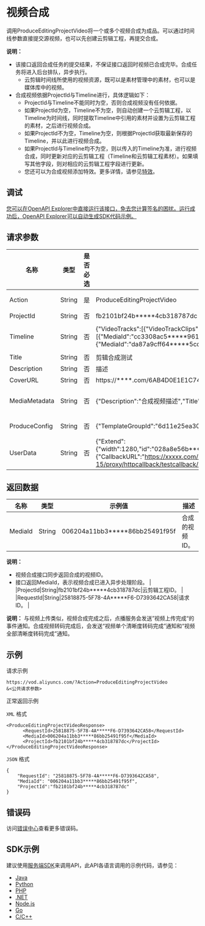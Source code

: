 # 视频合成

调用ProduceEditingProjectVideo将一个或多个视频合成为成品。可以通过时间线参数直接提交源视频，也可以先创建云剪辑工程，再提交合成。

**说明：**

-   该接口返回合成任务的提交结果，不保证接口返回时视频已合成完毕。合成任务将进入后台排队，异步执行。
    -   云剪辑时间线所使用的视频资源，既可以是素材管理中的素材，也可以是媒体库中的视频。
-   合成视频依据ProjectId与Timeline进行，具体逻辑如下：
    -   ProjectId与Timeline不能同时为空，否则合成视频没有任何依据。
    -   如果ProjectId为空，Timeline不为空，则自动创建一个云剪辑工程，以Timeline为时间线，同时提取Timeline中引用的素材并设置为云剪辑工程的素材，之后进行视频合成。
    -   如果ProjectId不为空，Timeline为空，则根据ProjectId获取最新保存的Timeline，并以此进行视频合成。
    -   如果ProjectId与Timeline均不为空，则以传入的Timeline为准，进行视频合成，同时更新对应的云剪辑工程（Timeline和云剪辑工程素材）。如果填写其他字段，则对相应的云剪辑工程字段进行更新。
    -   您还可以为合成视频添加特效。更多详情，请参见[特效](~~69082~~)。

## 调试

[您可以在OpenAPI Explorer中直接运行该接口，免去您计算签名的困扰。运行成功后，OpenAPI Explorer可以自动生成SDK代码示例。](https://api.aliyun.com/#product=vod&api=ProduceEditingProjectVideo&type=RPC&version=2017-03-21)

## 请求参数

|名称|类型|是否必选|示例值|描述|
|--|--|----|---|--|
|Action|String|是|ProduceEditingProjectVideo|系统规定参数。取值：**ProduceEditingProjectVideo**。 |
|ProjectId|String|否|fb2101bf24b\*\*\*\*\*4cb318787dc|云剪辑工程ID。 |
|Timeline|String|否|\{"VideoTracks":\[\{"VideoTrackClips":\[\{"MediaId":"cc3308ac5\*\*\*\*\*9615a54328bc3443"\},\{"MediaId":"da87a9cff64\*\*\*\*\*5cd88bc6d8326e4"\}\]\}\]\}|云剪辑工程时间线，JSON格式。具体结构定义，请参见[Timeline](~~52839~~)。 |
|Title|String|否|剪辑合成测试|云剪辑工程标题。 |
|Description|String|否|描述|云剪辑工程描述。 |
|CoverURL|String|否|https://\*\*\*\*.com/6AB4D0E1E1C7446888351\*\*\*\*.png|云剪辑工程封面。 |
|MediaMetadata|String|否|\{"Description":"合成视频描述","Title":"合成userData测试"\}|合成视频的元数据，JSON格式。具体结构定义，请参见[MediaMetadata](~~52839~~)。 |
|ProduceConfig|String|否|\{"TemplateGroupId":"6d11e25ea30a\*\*\*\*\*4c465435c74"\}|合成配置，JSON格式。具体结构定义，请参见[ProduceConfig](~~52839~~)。 |
|UserData|String|否|\{"Extend":\{"width":1280,"id":"028a8e56b\*\*\*\*\*1ebf6bb7afc74","height":720\},"MessageCallback":\{"CallbackURL":"https://xxxxx.com/2016-08-15/proxy/httpcallback/testcallback/","CallbackType":"http"\}\}|自定义设置，为JSON字符串，支持消息回调等设置。具体结构定义，请参见[UserData](~~86952~~)。 |

## 返回数据

|名称|类型|示例值|描述|
|--|--|---|--|
|MediaId|String|006204a11bb3\*\*\*\*\*86bb25491f95f|合成的视频ID。

 **说明：**

-   视频合成接口同步返回合成的视频ID。
-   接口返回MediaId，表示视频合成已进入异步处理阶段。 |
|ProjectId|String|fb2101bf24b\*\*\*\*\*4cb318787dc|云剪辑工程ID。 |
|RequestId|String|25818875-5F78-4A\*\*\*\*\*F6-D7393642CA58|请求ID。 |

**说明：** 与视频上传类似，视频合成完成之后，点播服务会发送”视频上传完成“的事件通知。合成视频转码完成后，会发送“视频单个清晰度转码完成”通知和“视频全部清晰度转码完成”通知。

## 示例

请求示例

```
https://vod.aliyuncs.com/?Action=ProduceEditingProjectVideo
&<公共请求参数>
```

正常返回示例

`XML` 格式

```
<ProduceEditingProjectVideoResponse>
	  <RequestId>25818875-5F78-4A*****F6-D7393642CA58</RequestId>
	  <MediaId>006204a11bb3*****86bb25491f95f</MediaId>
	  <ProjectId>fb2101bf24b*****4cb318787dc</ProjectId>
</ProduceEditingProjectVideoResponse>
```

`JSON` 格式

```
{
    "RequestId": "25818875-5F78-4A*****F6-D7393642CA58",
    "MediaId": "006204a11bb3*****86bb25491f95f",
    "ProjectId":"fb2101bf24b*****4cb318787dc"
}
```

## 错误码

访问[错误中心](https://error-center.aliyun.com/status/product/vod)查看更多错误码。

## SDK示例

建议使用[服务端SDK](~~101789~~)来调用API，此API各语言调用的示例代码，请参见：

-   [Java](~~61063~~)
-   [Python](~~61054~~)
-   [PHP](~~61069~~)
-   [.NET](~~84750~~)
-   [Node.js](~~101396~~)
-   [Go](~~101411~~)
-   [C/C++](~~101261~~)

